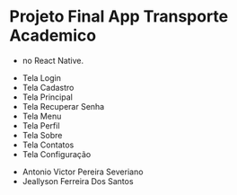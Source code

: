# Projeto Final App Transporte Academico
* no React Native.

- Tela Login 
- Tela Cadastro
- Tela Principal
- Tela Recuperar Senha
- Tela Menu
- Tela Perfil
- Tela Sobre
- Tela Contatos
- Tela Configuração


* Antonio Victor Pereira Severiano
* Jeallyson Ferreira Dos Santos